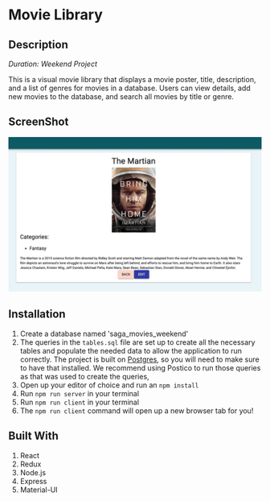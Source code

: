 # Movie Library

## Description

_Duration: Weekend Project_

This is a visual movie library that displays a movie poster, title, description, and a list of genres for movies in a database. Users can view details, add new movies to the database, and search all movies by title or genre. 

## ScreenShot

![Library_Detail](public/images/detail_screencap.jpeg?raw=true")

## Installation

1. Create a database named 'saga_movies_weekend'
2. The queries in the `tables.sql` file are set up to create all the necessary tables and populate the needed data to allow the application to run correctly. The project is built on [Postgres](https://www.postgresql.org/download/), so you will need to make sure to have that installed. We recommend using Postico to run those queries as that was used to create the queries, 
3. Open up your editor of choice and run an `npm install`
4. Run `npm run server` in your terminal
5. Run `npm run client` in your terminal
6. The `npm run client` command will open up a new browser tab for you!

## Built With

1. React
2. Redux
3. Node.js
4. Express
5. Material-UI